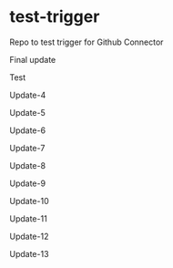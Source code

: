 # test-trigger
Repo to test trigger for Github Connector

Final update

Test

Update-4

Update-5

Update-6

Update-7

Update-8

Update-9

Update-10

Update-11

Update-12

Update-13
